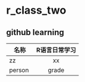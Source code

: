 # r_class_two


## github learning

| 名称      |R语言日常学习         | 
| -------------   |:-------------:   | 
| zz    | xx    | yy     |
| person     |grade    | score    |



